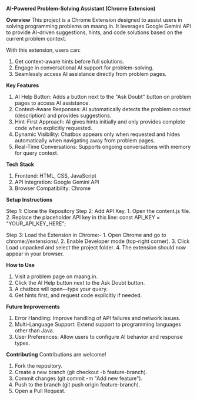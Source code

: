 **AI-Powered Problem-Solving Assistant (Chrome Extension)**

**Overview**
This project is a Chrome Extension designed to assist users in solving programming problems on maang.in. It leverages Google Gemini API to provide AI-driven suggestions, hints, and code solutions based on the current problem context.

With this extension, users can:
 1. Get context-aware hints before full solutions.
 2. Engage in conversational AI support for problem-solving.
 3. Seamlessly access AI assistance directly from problem pages.

**Key Features**
1. AI Help Button: Adds a button next to the "Ask Doubt" button on problem pages to access AI assistance.
2. Context-Aware Responses: AI automatically detects the problem context (description) and provides suggestions.
3. Hint-First Approach: AI gives hints initially and only provides complete code when explicitly requested.
4. Dynamic Visibility: Chatbox appears only when requested and hides automatically when navigating away from problem pages.
5. Real-Time Conversations: Supports ongoing conversations with memory for query context.

**Tech Stack**
1. Frontend: HTML, CSS, JavaScript
2. API Integration: Google Gemini API
3. Browser Compatibility: Chrome

**Setup Instructions**

Step 1: Clone the Repository
Step 2: Add API Key.
        1. Open the content.js file.
        2. Replace the placeholder API key in this line:
           const API_KEY = "YOUR_API_KEY_HERE";

Step 3: Load the Extension in Chrome:-
        1. Open Chrome and go to chrome://extensions/.
        2. Enable Developer mode (top-right corner).
        3. Click Load unpacked and select the project folder.
        4. The extension should now appear in your browser.

**How to Use**
1. Visit a problem page on maang.in.
2. Click the AI Help button next to the Ask Doubt button.
3. A chatbox will open—type your query.
4. Get hints first, and request code explicitly if needed.

**Future Improvements**
1. Error Handling: Improve handling of API failures and network issues.
2. Multi-Language Support: Extend support to programming languages other than Java.
3. User Preferences: Allow users to configure AI behavior and response types.

**Contributing**
Contributions are welcome!

1. Fork the repository.
2. Create a new branch (git checkout -b feature-branch).
3. Commit changes (git commit -m "Add new feature").
4. Push to the branch (git push origin feature-branch).
5. Open a Pull Request.
